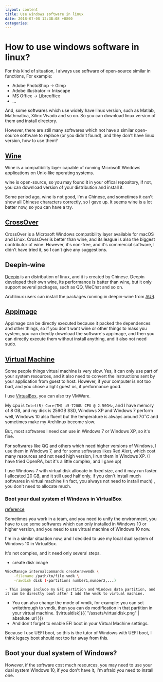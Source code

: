 ```yaml
---
layout: content
title: Use windows software in linux 
date: 2018-07-08 12:38:08 +0800
categories: 
---
```


# How to use windows software in linux?

For this kind of situation, I always use software of open-source similar in functions, For example:
- Adobe PhotoShop -> Gimp
- Adobe illustrator -> Inkscape
- MS Office -> Libreoffice
- ...

And, some softwares which use widely have linux version, such as Matlab, Mathmatica, Xilinx Vivado and so on. So you can download linux version of them and install directory.

However, there are still many softwares which not have a similar open-source software to replace (or you didn't found), and they don't have linux version, how to use them?

## [Wine](https://wiki.archlinux.org/index.php/Wine)

Wine is a compatibility layer capable of running Microsoft Windows applications on Unix-like operating systems.

wine is open-source, so you may found it in your offical repository, if not, you can download version of your distribution and install it.

Some period ago, wine is not good, I'm a Chinese, and sometimes it can't show all Chinese characters correctly, so I gave up. It seems wine is a lot batter now, so you can have a try.

## [CrossOver](https://en.wikipedia.org/wiki/CrossOver_(software))

CrossOver is a Microsoft Windows compatibility layer available for macOS and Linux. CrossOver is better than wine, and its league is also the biggest contributor of wine. However, it's non-free, and it's commercial software, I didn't have tried it, so I can't give any suggestions.

## Deepin-wine

[Deepin](https://en.wikipedia.org/wiki/Deepin) is an distribution of linux, and it is created by Chinese. Deepin developed their own wine, its performance is batter than wine, but it only support several packages, such as QQ, WeChat and so on.

Archlinux users can install the packages running in deepin-wine from [AUR](https://aur.archlinux.org/).

## [Appimage](https://en.wikipedia.org/wiki/AppImage)

Appimage can be directly executed because it packed the dependences and other things, so if you don't want wine or other things to mass you system, you can directly download the software's appimage, and then you can directly execute them without install anything, and it also not need sudo.

## [Virtual Machine](https://en.wikipedia.org/wiki/Virtual_machine)

Some people things virtual machine is very slow. Yes, it can only use part of your system resources, and it also need to convert the instructions sent by your application from guest to host. However, if your computer is not too bad, and you chose a light guest os, it performance good.

I use [VirtualBox](https://wiki.archlinux.org/index.php/VirtualBox), you can also try VMWare.

My cpu is `Intel(R) Core(TM) i5-7200U CPU @ 2.50GHz`, and I have memory of 8 GB, and my disk is 256GB SSD, Windows XP and Windows 7 perform well, Windows 10 also fluent but the temperature is always around $70^\circ C$ and sometimes make my Archlinux become slow.

But, most softwares I need can use in Windows 7 or Windows XP, so it's fine.

For softwares like QQ and others which need higher versions of Windows, I use them in Windows 7, and for some softwares likes Red Alert, which cost many resources and not need high version, I run them in Windows XP. (I have tried OpenRA, but it's a little complex, and I gave up)

I use Windows 7 with virtual disk allocate in fixed size, and it may run faster. I allocated 20 GB, and it still used half only. If you don't install much softwares in virtual machine (In fact, you always not need to install much) , you don't need to allocate much.

### Boot your dual system of Windows in VirtualBox

[reference](https://superuser.com/questions/495025/use-physical-harddisk-in-virtual-box)

Sometimes you work in a team, and you need to unify the environment, you have to use some softwares which can only installed in Windows 10 or higher version, and you need to use virtual machine of Windows 10 now.

I'm in a similar situation now, and I decided to use my local dual system of Windows 10 in VirtualBox.

It's not complex, and it need only several steps.

- create disk image
```sh
VBoxManage internalcommands createrawvmdk \
    -filename /path/to/file.vmdk \
    -rawdisk disk (-partitions number1,number2,...)
```
	- This image include my EFI partition and Windows data partition, and it can be directly boot after I add the vmdk to virtual machine.

- You can also change the mode of vmdk, for example: you can set writethrough to vmdk, then you can do modification in that partition in your virtual machine.
![virtualdisk]({{ "/assets/virtualdisk.png" | absolute_url }})
- And don't forget to enable EFI boot in your Virtual Machine settings.

Because I use UEFI boot, so this is the tutor of Windows with UEFI boot, I think legacy boot should not too far away from this.

## Boot your dual system of Windows?

However, if the software cost much resources, you may need to use your dual system Windows 10, if you don't have it, I'm afraid you need to install one.
